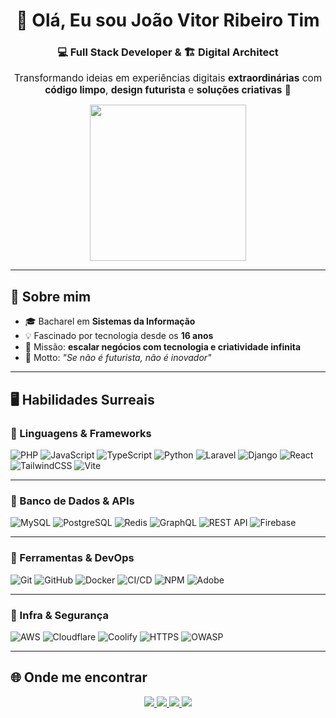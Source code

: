 <!-- Banner / Apresentação -->
<h1 align="center">👋 Olá, Eu sou João Vitor Ribeiro Tim</h1>
<h3 align="center">💻 Full Stack Developer & 🏗️ Digital Architect</h3>

<p align="center">
<span style="font-size:1.1em">
Transformando ideias em experiências digitais <strong>extraordinárias</strong> com 
<strong>código limpo</strong>, <strong>design futurista</strong> e <strong>soluções criativas</strong> 🚀
</span>
</p>

<p align="center">
<img src="https://media.giphy.com/media/3o7aCTfyhYawdOXcFW/giphy.gif" width="250"/>
</p>

---

## 🌌 Sobre mim
- 🎓 Bacharel em **Sistemas da Informação**  
- 💡 Fascinado por tecnologia desde os **16 anos**  
- 🎯 Missão: **escalar negócios com tecnologia e criatividade infinita**  
- 🚀 Motto: *"Se não é futurista, não é inovador"*  

---

## 🖥️ Habilidades Surreais

### 🔹 Linguagens & Frameworks
![PHP](https://img.shields.io/badge/PHP-777BB4?style=for-the-badge&logo=php&logoColor=white&animation=glow)
![JavaScript](https://img.shields.io/badge/JavaScript-F7DF1E?style=for-the-badge&logo=javascript&logoColor=black)
![TypeScript](https://img.shields.io/badge/TypeScript-3178C6?style=for-the-badge&logo=typescript&logoColor=white)
![Python](https://img.shields.io/badge/Python-3776AB?style=for-the-badge&logo=python&logoColor=white)
![Laravel](https://img.shields.io/badge/Laravel-FF2D20?style=for-the-badge&logo=laravel&logoColor=white)
![Django](https://img.shields.io/badge/Django-092E20?style=for-the-badge&logo=django&logoColor=white)
![React](https://img.shields.io/badge/React-20232A?style=for-the-badge&logo=react&logoColor=61DAFB)
![TailwindCSS](https://img.shields.io/badge/Tailwind_CSS-38B2AC?style=for-the-badge&logo=tailwind-css&logoColor=white)
![Vite](https://img.shields.io/badge/Vite-646CFF?style=for-the-badge&logo=vite&logoColor=white)

---

### 🔹 Banco de Dados & APIs
![MySQL](https://img.shields.io/badge/MySQL-4479A1?style=for-the-badge&logo=mysql&logoColor=white)
![PostgreSQL](https://img.shields.io/badge/PostgreSQL-316192?style=for-the-badge&logo=postgresql&logoColor=white)
![Redis](https://img.shields.io/badge/Redis-DC382D?style=for-the-badge&logo=redis&logoColor=white)
![GraphQL](https://img.shields.io/badge/GraphQL-E10098?style=for-the-badge&logo=graphql&logoColor=white)
![REST API](https://img.shields.io/badge/REST_API-005571?style=for-the-badge&logo=rest&logoColor=white)
![Firebase](https://img.shields.io/badge/Firebase-FFCA28?style=for-the-badge&logo=firebase&logoColor=black)

---

### 🔹 Ferramentas & DevOps
![Git](https://img.shields.io/badge/Git-F05032?style=for-the-badge&logo=git&logoColor=white)
![GitHub](https://img.shields.io/badge/GitHub-181717?style=for-the-badge&logo=github&logoColor=white)
![Docker](https://img.shields.io/badge/Docker-2496ED?style=for-the-badge&logo=docker&logoColor=white)
![CI/CD](https://img.shields.io/badge/CI%2FCD-2088FF?style=for-the-badge&logo=github-actions&logoColor=white)
![NPM](https://img.shields.io/badge/NPM-CB3837?style=for-the-badge&logo=npm&logoColor=white)
![Adobe](https://img.shields.io/badge/Adobe%20CS6-FF0000?style=for-the-badge&logo=adobe&logoColor=white)

---

### 🔹 Infra & Segurança
![AWS](https://img.shields.io/badge/AWS-232F3E?style=for-the-badge&logo=amazonaws&logoColor=white)
![Cloudflare](https://img.shields.io/badge/Cloudflare-F38020?style=for-the-badge&logo=cloudflare&logoColor=white)
![Coolify](https://img.shields.io/badge/Coolify-1E1E1E?style=for-the-badge&logo=docker&logoColor=white)
![HTTPS](https://img.shields.io/badge/HTTPS-005571?style=for-the-badge&logo=letsencrypt&logoColor=white)
![OWASP](https://img.shields.io/badge/OWASP-000000?style=for-the-badge&logo=owasp&logoColor=white)

---

## 🌐 Onde me encontrar
<p align="center">
<a href="https://linkedin.com/in/joaovitorribeiro" target="_blank">
<img src="https://img.shields.io/badge/LinkedIn-0077B5?style=for-the-badge&logo=linkedin&logoColor=white"/>
</a>
<a href="https://devjoaovitor.com.br" target="_blank">
<img src="https://img.shields.io/badge/Website-000000?style=for-the-badge&logo=About.me&logoColor=white"/>
</a>
<a href="mailto:joaovitor@solutionsites.com.br" target="_blank">
<img src="https://img.shields.io/badge/Email-D14836?style=for-the-badge&logo=gmail&logoColor=white"/>
</a>
<a href="https://github.com/joaovitorribeiro" target="_blank">
<img src="https://img.shields.io/badge/GitHub-181717?style=for-the-badge&logo=github&logoColor=white"/>
</a>
</p>



